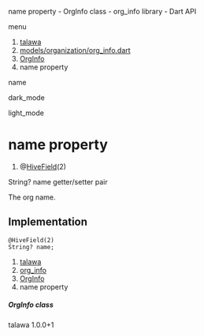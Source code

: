 




name property - OrgInfo class - org\_info library - Dart API







menu

1. [talawa](../../index.html)
2. [models/organization/org\_info.dart](../../models_organization_org_info/models_organization_org_info-library.html)
3. [OrgInfo](../../models_organization_org_info/OrgInfo-class.html)
4. name property

name


dark\_mode

light\_mode




# name property


1. @[HiveField](https://pub.dev/documentation/hive/2.2.3/hive/HiveField-class.html)(2)

String?
name
getter/setter pair

The org name.


## Implementation

```
@HiveField(2)
String? name;
```

 


1. [talawa](../../index.html)
2. [org\_info](../../models_organization_org_info/models_organization_org_info-library.html)
3. [OrgInfo](../../models_organization_org_info/OrgInfo-class.html)
4. name property

##### OrgInfo class





talawa
1.0.0+1






